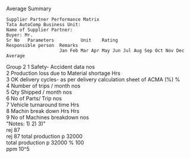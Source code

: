 Average Summary

	Supplier Partner Performance Matrix																			
	Tata AutoComp Business Unit:											Name of Supplier Partner:								
	Buyer: Mr.																			
	Sr No	Parameters			Unit	Rating													Responsible person	Remarks
						Jan	Feb	Mar	Apr	May	Jun	Jul	Aug	Sep	Oct	Nov	Dec	Average		
Group 2	1	Safety- Accident data			nos															
	2	Production loss due to Material shortage			Hrs															
	3	OK delivery cycles- as per delivery calculation sheet of ACMA (%)			%															
	4	Number of trips / month			nos															
	5	Qty Shipped / month			nos															
	6	No of Parts/ Trip			nos															
	7	Vehicle turnaround time			Hrs															
	8	Machin break down Hrs			Hrs															
	9	No of Machines breakdown			nos															
	"Notes: 
1)
2)
3)"																			
											rej		87							
							rej	87			total production p		32000							
							total production p	32000			%		100							
							ppm	10^5												